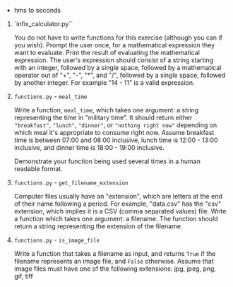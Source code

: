 * hms to seconds

1. `infix_calculator.py``

    You do not have to write functions for this exercise (although you can if you wish). Prompt the user once, for a mathematical expression they want to evaluate. Print the result of evaluating the mathematical expression. The user's expression should consist of a string starting with an integer, followed by a single space, followed by a mathematical operator out of "+", "-", "*", and "/", followed by a single space, followed by another integer. For example "14 - 11" is a valid expression.

1. `functions.py` - `meal_time`
    
    Write a function, `meal_time`, which takes one argument: a string representing the time in "military time". It should return either `"breakfast"`, `"lunch"`, `"dinner"`, or `"nothing right now"` depending on which meal it's appropriate to consume right now. Assume breakfast time is between 07:00 and 08:00 inclusive, lunch time is 12:00 - 13:00 inclusive, and dinner time is 18:00 - 19:00 inclusive.

    Demonstrate your function being used several times in a human readable format.

1. `functions.py` - `get_filename_extension`

    Computer files usually have an "extension", which are letters at the end of their name following a period. For example, "data.csv" has the "csv" extension, which implies it is a CSV (comma separated values) file. Write a function which takes one argument: a filename. The function should return a string representing the extension of the filename.

1. `functions.py` - `is_image_file`

    Write a function that takes a filename as input, and returns `True` if the filename represents an image file, and `False` otherwise. Assume that image files must have one of the following extensions: jpg, jpeg, png, gif, tiff
